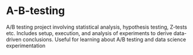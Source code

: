 # A-B-testing
A/B testing project involving statistical analysis, hypothesis testing, Z-tests etc. Includes setup, execution, and analysis of experiments to derive data-driven conclusions. Useful for learning about A/B testing and data science experimentation
